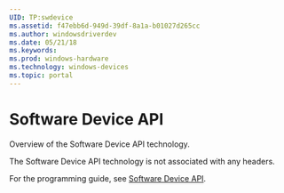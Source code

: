 ```yaml
---
UID: TP:swdevice
ms.assetid: f47ebb6d-949d-39df-8a1a-b01027d265cc
ms.author: windowsdriverdev
ms.date: 05/21/18
ms.keywords: 
ms.prod: windows-hardware
ms.technology: windows-devices
ms.topic: portal
---
```


# Software Device API



Overview of the Software Device API technology.

The Software Device API technology is not associated with any headers.

For the programming guide, see [Software Device API](https://review.docs.microsoft.com/en-us/win32-test/swdevice).
